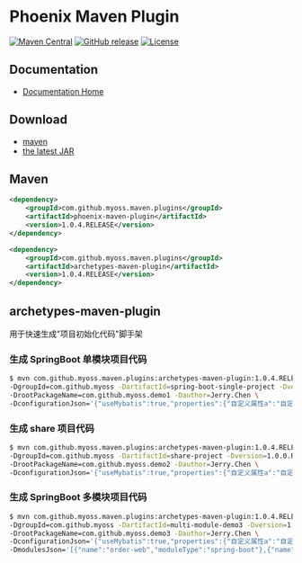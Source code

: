 # Phoenix Maven Plugin

[![Maven Central](https://img.shields.io/maven-central/v/com.github.myoss.maven.plugins/phoenix-maven-plugin.svg)](https://maven-badges.herokuapp.com/maven-central/com.github.myoss.maven.plugins/phoenix-maven-plugin/)
[![GitHub release](https://img.shields.io/github/release/myoss-cloud/phoenix-maven-plugin.svg)](https://github.com/myoss-cloud/phoenix-maven-plugin/releases)
[![License](https://img.shields.io/badge/license-Apache%202-4EB1BA.svg)](https://www.apache.org/licenses/LICENSE-2.0.html)

## Documentation

- [Documentation Home](https://github.com/myoss-cloud/phoenix-maven-plugin/wiki)

## Download

- [maven][1]
- [the latest JAR][2]  

[1]: http://repo1.maven.org/maven2/com/github/myoss/maven/plugins/phoenix-maven-plugin/  
[2]: https://search.maven.org/remote_content?g=com.github.myoss.maven.plugins&a=phoenix-maven-plugin&v=LATEST

## Maven

```xml
<dependency>
    <groupId>com.github.myoss.maven.plugins</groupId>
    <artifactId>phoenix-maven-plugin</artifactId>
    <version>1.0.4.RELEASE</version>
</dependency>
```

```xml
<dependency>
    <groupId>com.github.myoss.maven.plugins</groupId>
    <artifactId>archetypes-maven-plugin</artifactId>
    <version>1.0.4.RELEASE</version>
</dependency>
```

## archetypes-maven-plugin

用于快速生成"项目初始化代码"脚手架

### 生成 SpringBoot 单模块项目代码

```bash
$ mvn com.github.myoss.maven.plugins:archetypes-maven-plugin:1.0.4.RELEASE:springBootSingleProject -Ddirectory='/Users/jerry/workspaces/github/myoss/myoss-java/phoenix-maven-plugin/archetypes-maven-plugin/target' \
-DgroupId=com.github.myoss -DartifactId=spring-boot-single-project -Dversion=1.0.0.RELEASE \
-DrootPackageName=com.github.myoss.demo1 -Dauthor=Jerry.Chen \
-DconfigurationJson='{"useMybatis":true,"properties":{"自定义属性a":"自定义属性a的值"}}'
```

### 生成 share 项目代码

```bash
$ mvn com.github.myoss.maven.plugins:archetypes-maven-plugin:1.0.4.RELEASE:shareProject -Ddirectory='/Users/jerry/workspaces/github/myoss/myoss-java/phoenix-maven-plugin/archetypes-maven-plugin/target' \
-DgroupId=com.github.myoss -DartifactId=share-project -Dversion=1.0.0.RELEASE \
-DrootPackageName=com.github.myoss.demo2 -Dauthor=Jerry.Chen \
-DconfigurationJson='{"useMybatis":true,"properties":{"自定义属性a":"自定义属性a的值"}}'
```

### 生成 SpringBoot 多模块项目代码

```bash
$ mvn com.github.myoss.maven.plugins:archetypes-maven-plugin:1.0.4.RELEASE:springBootMultiModuleProject -Ddirectory='/Users/jerry/workspaces/github/myoss/myoss-java/phoenix-maven-plugin/archetypes-maven-plugin/target' \
-DgroupId=com.github.myoss -DartifactId=multi-module-demo3 -Dversion=1.0.0.RELEASE \
-DrootPackageName=com.github.myoss.demo3 -Dauthor=Jerry.Chen \
-DconfigurationJson='{"useMybatis":true,"properties":{"自定义属性a":"自定义属性a的值"}}'
-DmodulesJson='[{"name":"order-web","moduleType":"spring-boot"},{"name":"order-service","moduleType":"normal"}]'
```
